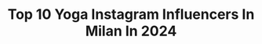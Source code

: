 ---
title: Top 10 Yoga Instagram Influencers In Milan In 2024
description: >-
  Find top yoga Instagram influencers in Milan in 2024. Most popular hashtags: #yoga #yogainspiration #yogaitalia #yogamilano.
platform: Instagram
hits: 60
text_top: See the best Instagram influencers on inBeat.
text_bottom: Our database aggregates 60 Instagram influencers like this in Milan, Italy for you to work with.
profiles:
  - username: "robertamigliarese"
    fullname: >-
      Roberta Migliarese l Yoga e Naturopatia
    bio: >-
      • Impara a prenderti cura di te • Esplora la sinergia tra Yoga e Naturopatia • Naturopata, Insegnante Yoga e Personal Trainer • Consulenze e Lezioni
    location: "Italy"
    followers: 43752
    engagement: 267
    commentsToLikes: 0.053190
    id: ck5zqu73tvate0i14ddn7lqkg
    verified: false
    hashtags: "#yogapositive, #yogapractice, #feedoptimism, #yogalifestyle"
  - username: "giadacampanella"
    fullname: >-
      Giada Campanella • Yoga | Retreats
    bio: >-
      ⋒ Yoga Teacher🧘🏼‍♀ॐ ispiro a connettere corpo, respiro e movimento al ritmo della vita ❥ Retreat in giro per il 🌍☟Pratiche a Milano&Online
    location: "Italy"
    followers: 21022
    engagement: 140
    commentsToLikes: 0.005287
    id: ck8tcna0700bv0j78bv8fejkw
    verified: false
    hashtags: "#nature, #yoogi, #dietazona, #adv"
  - username: "sognalopensalorealizzalo"
    fullname: >-
      Sognalo Pensalo Realizzalo👑
    bio: >-
      Ehilà, Siamo una DancePage👑 •Gestita da @silviogarbin 💎• ~Per collaborazioni in DM 🤝~ silvio.garbin11@icloud.com 📩
    location: "Italy"
    followers: 21173
    engagement: 1397
    commentsToLikes: 0.012746
    id: ckf5tpln7iejr0j23dua1zunc
    verified: false
    hashtags: "#lovetodance, #theatre, #fotografia, #picoftheday"
  - username: "fabiofilippi"
    fullname: >-
      Fabio Filippi
    bio: >-
      
    location: "Italy"
    followers: 7157
    engagement: 346
    commentsToLikes: 0.137059
    id: ck136kov76z7a0i19luoz1lok
    verified: false
    hashtags: "#dharmayoganyc, #bodypositivity, #dharmayogacenter, #yogajourney"
  - username: "lorenzomasotto"
    fullname: >-
      LorenzoMasotto_ph
    bio: >-
      info SHOOTING scrivimi in DM Nikon Z6
    location: "Italy"
    followers: 11911
    engagement: 344
    commentsToLikes: 0.119715
    id: ckf5kyx1xnq500j23f1nj5az8
    verified: false
    hashtags: "#clickfor, #mountainlife, #nikonitalia, #moments"
  - username: "beatrice__mazza"
    fullname: >-
      Bea - Yoga al femminile -  spiritualita - movimento consapevole
    bio: >-
      💫ti accompagno nella tua evoluzione corpo e mente 🌕 con lo yoga e il movimento per vivere in armonia qui e ora 🎙️spazio di consapevolezza podcast
    location: "Italy"
    followers: 36265
    engagement: 321
    commentsToLikes: 0.076023
    id: ck139yd7xnqdh0i19mxyb6o7f
    verified: false
    hashtags: "#cambiamento, #allenamentoconsapevole, #mammafelice, #crescitaspirituale"
  - username: "martina_sergi"
    fullname: >-
      🌙 Martina Sergi
    bio: >-
      yoga | flexibility | wellness | food founder @yome_digital & @we_are_yuna collab:martina.sergi@spacesports.it
    location: "Italy"
    followers: 434081
    engagement: 31
    commentsToLikes: 0.030464
    id: ck13b72l5u03l0i19yhhm8ozk
    verified: true
    hashtags: "#yoga, #lanzarote, #yogaitalia, #yogainstructor"
  - username: "stefyogicoach"
    fullname: >-
      Stefy| Yoga Sports Coach
    bio: >-
      💁🏽‍♀️Yoga Teacher & Event Manager 💥 YOGA 4 ATHLETES & BACK PAIN 🤸‍♀️PRIVATE ONLINE & GROUP YOGA 📍Tuscany:Carrara after 7yrs in🇬🇧 🏃🏽‍♀️Runner⛰️Hiker
    location: "Italy"
    followers: 22842
    engagement: 123
    commentsToLikes: 0.042992
    id: ck6turk96hzw20j71vhlmtzb0
    verified: false
    hashtags: "#cerretolaghi, #passionemontagna, #practicenotperfection, #mountainsgirl"
  - username: "osho.citazioni_e_non_solo"
    fullname: >-
      OSHO CITAZIONI E NON SOLO
    bio: >-
      🔴Vai su “LEGGI QUÌ” per leggere in sintesi la descrizione di questa pagina ☯️citazioni di Osho nelle storie in evidenza🙏🏼
    location: "Italy"
    followers: 153831
    engagement: 149
    commentsToLikes: 0.014350
    id: ckaoqzlqbl2j10i78oz982ttg
    verified: false
    hashtags: "#perledisaggezza, #immaginazione, #spazio, #saggezza"
  - username: "nandaisaia"
    fullname: >-
      Nanda
    bio: >-
      in nyc 🦋 Marilyn nyc | Select london | Women milan Yoga Teacher
    location: "Italy"
    followers: 12685
    engagement: 346
    commentsToLikes: 0.036808
    id: ck5btt66qgk5u0i11wn279f32
    verified: false
    hashtags: "#pangaiaactivewear, #editorial, #campaign, #greece"
---